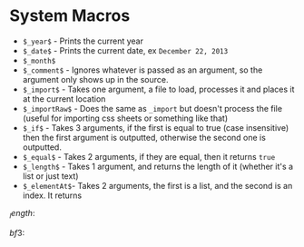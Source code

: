 System Macros
===


+ `$_year$` - Prints the current year
+ `$_date$` - Prints the current date, ex `December 22, 2013`
+ `$_month$`
+ `$_comment$` - Ignores whatever is passed as an argument, so the argument only shows up in the source.
+ `$_import$` - Takes one argument, a file to load, processes it and places it at the current location
+ `$_importRaw$` - Does the same as `_import` but doesn't process the file (useful for importing css sheets or something like that) 
+ `$_if$` - Takes 3 arguments, if the first is equal to true (case insensitive) then the first argument is outputted, otherwise the second one is outputted.
+ `$_equal$` - Takes 2 arguments, if they are equal, then it returns `true`
+ `$_length$` - Takes 1 argument, and returns the length of it (whether it's a list or just text)
+ `$_elementAt$`- Takes 2 arguments, the first is a list, and the second is an index. It returns


$_length$:   


$bf$3: 